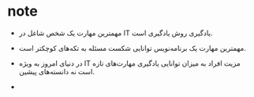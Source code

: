 # note
* مهمترین مهارت یک شخص شاغل در IT یادگیری روش یادگیری است.

* مهمترین مهارت یک برنامه‌نویس توانایی شکست مسئله به تکه‌های کوچکتر است.
* در دنیای امروز به ویژه IT مزیت افراد به میزان توانایی یادگیری مهارت‌های تازه است نه دانسته‌های پیشین.
* 
